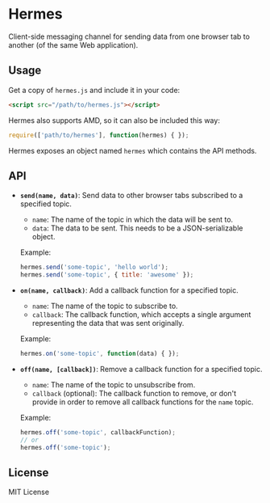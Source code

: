 # Hermes

Client-side messaging channel for sending data from one browser tab to another (of the same Web application).


## Usage

Get a copy of `hermes.js` and include it in your code:

```html
<script src="/path/to/hermes.js"></script>
```

Hermes also supports AMD, so it can also be included this way:

```js
require(['path/to/hermes'], function(hermes) { });
```

Hermes exposes an object named `hermes` which contains the API methods.


## API

- **`send(name, data)`**: Send data to other browser tabs subscribed to a specified topic.
  - `name`: The name of the topic in which the data will be sent to.
  - `data`: The data to be sent. This needs to be a JSON-serializable object.

  Example:
  ```js
  hermes.send('some-topic', 'hello world');
  hermes.send('some-topic', { title: 'awesome' });
  ```

- **`on(name, callback)`**: Add a callback function for a specified topic.
  - `name`: The name of the topic to subscribe to.
  - `callback`: The callback function, which accepts a single argument representing the data that was sent originally.

  Example:
  ```js
  hermes.on('some-topic', function(data) { });
  ```

- **`off(name, [callback])`**: Remove a callback function for a specified topic.
  - `name`: The name of the topic to unsubscribe from.
  - `callback` (optional): The callback function to remove, or don't provide in order to remove all callback functions for the `name` topic.

  Example:
  ```js
  hermes.off('some-topic', callbackFunction);
  // or
  hermes.off('some-topic');
  ```


## License

MIT License
